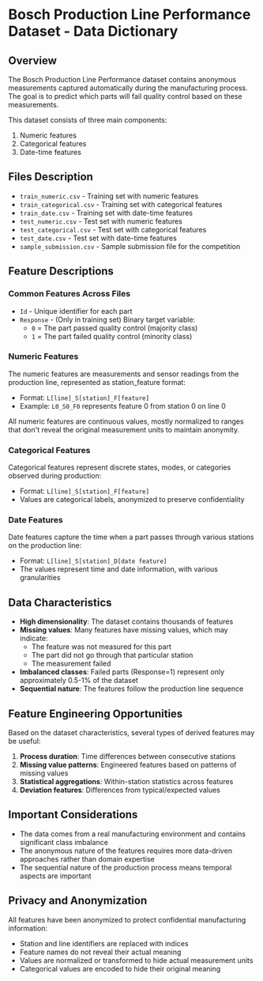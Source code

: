 # Bosch Production Line Performance Dataset - Data Dictionary

## Overview

The Bosch Production Line Performance dataset contains anonymous measurements captured automatically during the manufacturing process. The goal is to predict which parts will fail quality control based on these measurements.

This dataset consists of three main components:
1. Numeric features
2. Categorical features
3. Date-time features

## Files Description

- `train_numeric.csv` - Training set with numeric features
- `train_categorical.csv` - Training set with categorical features
- `train_date.csv` - Training set with date-time features
- `test_numeric.csv` - Test set with numeric features
- `test_categorical.csv` - Test set with categorical features
- `test_date.csv` - Test set with date-time features
- `sample_submission.csv` - Sample submission file for the competition

## Feature Descriptions

### Common Features Across Files

- `Id` - Unique identifier for each part
- `Response` - (Only in training set) Binary target variable:
  - `0` = The part passed quality control (majority class)
  - `1` = The part failed quality control (minority class)

### Numeric Features

The numeric features are measurements and sensor readings from the production line, represented as station_feature format:

- Format: `L[line]_S[station]_F[feature]`
- Example: `L0_S0_F0` represents feature 0 from station 0 on line 0

All numeric features are continuous values, mostly normalized to ranges that don't reveal the original measurement units to maintain anonymity.

### Categorical Features

Categorical features represent discrete states, modes, or categories observed during production:

- Format: `L[line]_S[station]_F[feature]`
- Values are categorical labels, anonymized to preserve confidentiality

### Date Features

Date features capture the time when a part passes through various stations on the production line:

- Format: `L[line]_S[station]_D[date feature]`
- The values represent time and date information, with various granularities

## Data Characteristics

- **High dimensionality**: The dataset contains thousands of features
- **Missing values**: Many features have missing values, which may indicate:
  - The feature was not measured for this part
  - The part did not go through that particular station
  - The measurement failed
- **Imbalanced classes**: Failed parts (Response=1) represent only approximately 0.5-1% of the dataset
- **Sequential nature**: The features follow the production line sequence

## Feature Engineering Opportunities

Based on the dataset characteristics, several types of derived features may be useful:

1. **Process duration**: Time differences between consecutive stations
2. **Missing value patterns**: Engineered features based on patterns of missing values
3. **Statistical aggregations**: Within-station statistics across features
4. **Deviation features**: Differences from typical/expected values

## Important Considerations

- The data comes from a real manufacturing environment and contains significant class imbalance
- The anonymous nature of the features requires more data-driven approaches rather than domain expertise
- The sequential nature of the production process means temporal aspects are important

## Privacy and Anonymization

All features have been anonymized to protect confidential manufacturing information:
- Station and line identifiers are replaced with indices
- Feature names do not reveal their actual meaning
- Values are normalized or transformed to hide actual measurement units
- Categorical values are encoded to hide their original meaning 